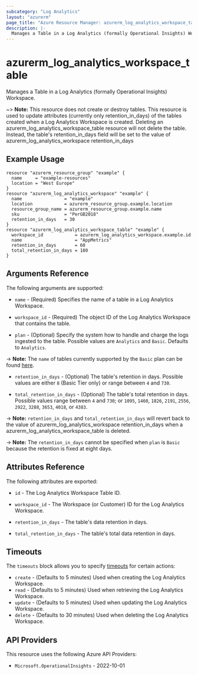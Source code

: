 ```yaml
---
subcategory: "Log Analytics"
layout: "azurerm"
page_title: "Azure Resource Manager: azurerm_log_analytics_workspace_table"
description: |-
  Manages a Table in a Log Analytics (formally Operational Insights) Workspace.
---
```


# azurerm_log_analytics_workspace_table

Manages a Table in a Log Analytics (formally Operational Insights) Workspace.

~> **Note:** This resource does not create or destroy tables. This resource is used to update attributes (currently only retention_in_days) of the tables created when a Log Analytics Workspace is created. Deleting an azurerm_log_analytics_workspace_table resource will not delete the table. Instead, the table's retention_in_days field will be set to the value of azurerm_log_analytics_workspace retention_in_days

## Example Usage

```hcl
resource "azurerm_resource_group" "example" {
  name     = "example-resources"
  location = "West Europe"
}
resource "azurerm_log_analytics_workspace" "example" {
  name                = "example"
  location            = azurerm_resource_group.example.location
  resource_group_name = azurerm_resource_group.example.name
  sku                 = "PerGB2018"
  retention_in_days   = 30
}
resource "azurerm_log_analytics_workspace_table" "example" {
  workspace_id            = azurerm_log_analytics_workspace.example.id
  name                    = "AppMetrics"
  retention_in_days       = 60
  total_retention_in_days = 180
}
```

## Arguments Reference

The following arguments are supported:

* `name` - (Required) Specifies the name of a table in a Log Analytics Workspace.

* `workspace_id` - (Required) The object ID of the Log Analytics Workspace that contains the table.

* `plan` - (Optional) Specify the system how to handle and charge the logs ingested to the table. Possible values are `Analytics` and `Basic`. Defaults to `Analytics`.

-> **Note:** The `name` of tables currently supported by the `Basic` plan can be found [here](https://learn.microsoft.com/en-us/azure/azure-monitor/logs/basic-logs-azure-tables).

* `retention_in_days` - (Optional) The table's retention in days. Possible values are either `8` (Basic Tier only) or range between `4` and `730`.

* `total_retention_in_days` - (Optional) The table's total retention in days. Possible values range between `4` and `730`; or `1095`, `1460`, `1826`, `2191`, `2556`, `2922`, `3288`, `3653`, `4018`, or `4383`.

-> **Note:** `retention_in_days` and `total_retention_in_days` will revert back to the value of azurerm_log_analytics_workspace retention_in_days when a azurerm_log_analytics_workspace_table is deleted.

-> **Note:** The `retention_in_days` cannot be specified when `plan` is `Basic` because the retention is fixed at eight days.

## Attributes Reference

The following attributes are exported:

* `id` - The Log Analytics Workspace Table ID.

* `workspace_id` - The Workspace (or Customer) ID for the Log Analytics Workspace.

* `retention_in_days` - The table's data retention in days.

* `total_retention_in_days` - The table's total data retention in days.

## Timeouts

The `timeouts` block allows you to specify [timeouts](https://developer.hashicorp.com/terraform/language/resources/configure#define-operation-timeouts) for certain actions:

* `create` - (Defaults to 5 minutes) Used when creating the Log Analytics Workspace.
* `read` - (Defaults to 5 minutes) Used when retrieving the Log Analytics Workspace.
* `update` - (Defaults to 5 minutes) Used when updating the Log Analytics Workspace.
* `delete` - (Defaults to 30 minutes) Used when deleting the Log Analytics Workspace.

## API Providers
<!-- This section is generated, changes will be overwritten -->
This resource uses the following Azure API Providers:

* `Microsoft.OperationalInsights` - 2022-10-01
